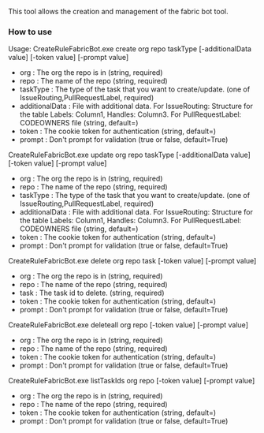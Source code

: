 This tool allows the creation and management of the fabric bot tool.

### How to use

 Usage:
 CreateRuleFabricBot.exe create org repo taskType [-additionalData value] [-token value] [-prompt value]
  - org            : The org the repo is in (string, required)
  - repo           : The name of the repo (string, required)
  - taskType       : The type of the task that you want to create/update. (one of IssueRouting,PullRequestLabel, required)
  - additionalData : File with additional data. For IssueRouting: Structure for the table Labels: Column1, Handles: Column3. For PullRequestLabel: CODEOWNERS file (string, default=)
  - token          : The cookie token for authentication (string, default=)
  - prompt         : Don't prompt for validation (true or false, default=True)

 CreateRuleFabricBot.exe update org repo taskType [-additionalData value] [-token value] [-prompt value]
  - org            : The org the repo is in (string, required)
  - repo           : The name of the repo (string, required)
  - taskType       : The type of the task that you want to create/update. (one of IssueRouting,PullRequestLabel, required)
  - additionalData : File with additional data. For IssueRouting: Structure for the table Labels: Column1, Handles: Column3. For PullRequestLabel: CODEOWNERS file (string, default=)
  - token          : The cookie token for authentication (string, default=)
  - prompt         : Don't prompt for validation (true or false, default=True)

 CreateRuleFabricBot.exe delete org repo task [-token value] [-prompt value]
  - org    : The org the repo is in (string, required)
  - repo   : The name of the repo (string, required)
  - task   : The task id to delete. (string, required)
  - token  : The cookie token for authentication (string, default=)
  - prompt : Don't prompt for validation (true or false, default=True)

 CreateRuleFabricBot.exe deleteall org repo [-token value] [-prompt value]
  - org    : The org the repo is in (string, required)
  - repo   : The name of the repo (string, required)
  - token  : The cookie token for authentication (string, default=)
  - prompt : Don't prompt for validation (true or false, default=True)

 CreateRuleFabricBot.exe listTaskIds org repo [-token value] [-prompt value]
  - org    : The org the repo is in (string, required)
  - repo   : The name of the repo (string, required)
  - token  : The cookie token for authentication (string, default=)
  - prompt : Don't prompt for validation (true or false, default=True)

